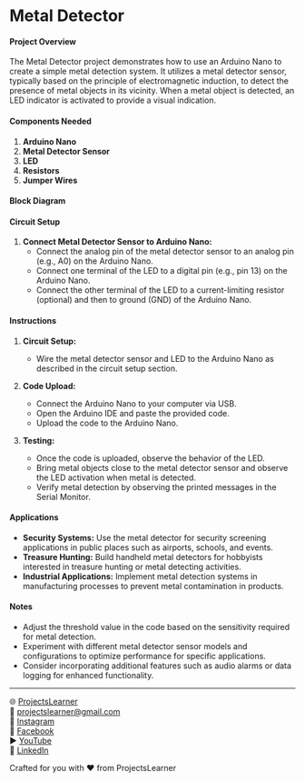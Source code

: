# Metal Detector

#### Project Overview

The Metal Detector project demonstrates how to use an Arduino Nano to create a simple metal detection system. It utilizes a metal detector sensor, typically based on the principle of electromagnetic induction, to detect the presence of metal objects in its vicinity. When a metal object is detected, an LED indicator is activated to provide a visual indication.

#### Components Needed

1. **Arduino Nano**
2. **Metal Detector Sensor**
3. **LED**
4. **Resistors**
5. **Jumper Wires**

#### Block Diagram


#### Circuit Setup

1. **Connect Metal Detector Sensor to Arduino Nano:**
   - Connect the analog pin of the metal detector sensor to an analog pin (e.g., A0) on the Arduino Nano.
   - Connect one terminal of the LED to a digital pin (e.g., pin 13) on the Arduino Nano.
   - Connect the other terminal of the LED to a current-limiting resistor (optional) and then to ground (GND) of the Arduino Nano.

#### Instructions

1. **Circuit Setup:**
   - Wire the metal detector sensor and LED to the Arduino Nano as described in the circuit setup section.

2. **Code Upload:**
   - Connect the Arduino Nano to your computer via USB.
   - Open the Arduino IDE and paste the provided code.
   - Upload the code to the Arduino Nano.

3. **Testing:**
   - Once the code is uploaded, observe the behavior of the LED.
   - Bring metal objects close to the metal detector sensor and observe the LED activation when metal is detected.
   - Verify metal detection by observing the printed messages in the Serial Monitor.

#### Applications

- **Security Systems:** Use the metal detector for security screening applications in public places such as airports, schools, and events.
- **Treasure Hunting:** Build handheld metal detectors for hobbyists interested in treasure hunting or metal detecting activities.
- **Industrial Applications:** Implement metal detection systems in manufacturing processes to prevent metal contamination in products.

#### Notes

- Adjust the threshold value in the code based on the sensitivity required for metal detection.
- Experiment with different metal detector sensor models and configurations to optimize performance for specific applications.
- Consider incorporating additional features such as audio alarms or data logging for enhanced functionality.

---

🌐 [ProjectsLearner](https://projectslearner.com/learn/arduino-nano-metal-detector)  
📧 [projectslearner@gmail.com](mailto:projectslearner@gmail.com)  
📸 [Instagram](https://www.instagram.com/projectslearner/)  
📘 [Facebook](https://www.facebook.com/projectslearner)  
▶️ [YouTube](https://www.youtube.com/@ProjectsLearner)  
📘 [LinkedIn](https://www.linkedin.com/in/projectslearner)  

Crafted for you with ❤️ from ProjectsLearner